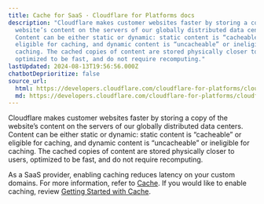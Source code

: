 ```yaml
---
title: Cache for SaaS · Cloudflare for Platforms docs
description: "Cloudflare makes customer websites faster by storing a copy of the
  website’s content on the servers of our globally distributed data centers.
  Content can be either static or dynamic: static content is “cacheable” or
  eligible for caching, and dynamic content is “uncacheable” or ineligible for
  caching. The cached copies of content are stored physically closer to users,
  optimized to be fast, and do not require recomputing."
lastUpdated: 2024-08-13T19:56:56.000Z
chatbotDeprioritize: false
source_url:
  html: https://developers.cloudflare.com/cloudflare-for-platforms/cloudflare-for-saas/performance/cache-for-saas/
  md: https://developers.cloudflare.com/cloudflare-for-platforms/cloudflare-for-saas/performance/cache-for-saas/index.md
---
```


Cloudflare makes customer websites faster by storing a copy of the website’s content on the servers of our globally distributed data centers. Content can be either static or dynamic: static content is “cacheable” or eligible for caching, and dynamic content is “uncacheable” or ineligible for caching. The cached copies of content are stored physically closer to users, optimized to be fast, and do not require recomputing.

As a SaaS provider, enabling caching reduces latency on your custom domains. For more information, refer to [Cache](https://developers.cloudflare.com/cache/). If you would like to enable caching, review [Getting Started with Cache](https://developers.cloudflare.com/cache/get-started/).
